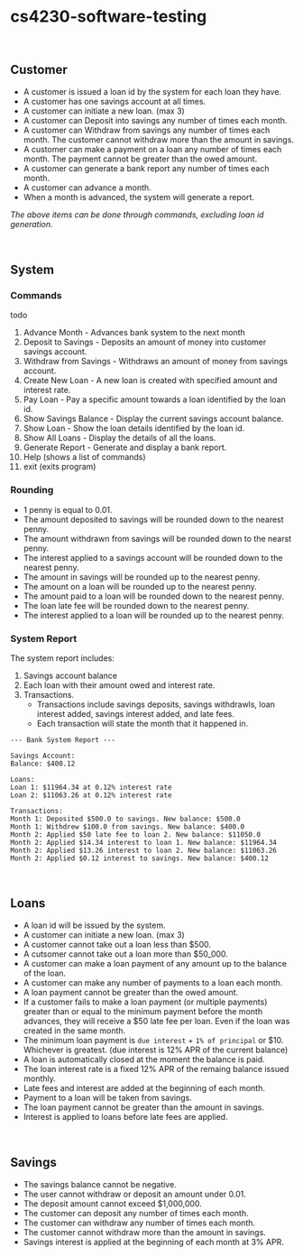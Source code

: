 # cs4230-software-testing

<br>

## Customer

- A customer is issued a loan id by the system for each loan they have.
- A customer has one savings account at all times.
- A customer can initiate a new loan. (max 3)
- A customer can Deposit into savings any number of times each month.
- A customer can Withdraw from savings any number of times each month. The customer cannot withdraw more than the amount in savings.
- A customer can make a payment on a loan any number of times each month. The payment cannot be greater than the owed amount.
- A customer can generate a bank report any number of times each month.
- A customer can advance a month.
- When a month is advanced, the system will generate a report.

*The above items can be done through commands, excluding loan id generation.*


<br>

## System

### Commands
todo
1. Advance Month - Advances bank system to the next month
2. Deposit to Savings - Deposits an amount of money into customer savings account.
3. Withdraw from Savings - Withdraws an amount of money from savings account.
4. Create New Loan - A new loan is created with specified amount and interest rate.
5. Pay Loan - Pay a specific amount towards a loan  identified by the loan id. 
6. Show Savings Balance - Display the current savings account balance.
7. Show Loan - Show the loan details identified by the loan id. 
8. Show All Loans - Display the details of all the loans. 
9. Generate Report - Generate and display a bank report.
10. Help (shows a list of commands)
0. exit (exits program)



### Rounding
- 1 penny is equal to 0.01.
- The amount deposited to savings will be rounded down to the nearest penny.
- The amount withdrawn from savings will be rounded down to the nearst penny.
- The interest applied to a savings account will be rounded down to the nearest penny.
- The amount in savings will be rounded up to the nearest penny.
- The amount on a loan will be rounded up to the nearest penny.
- The amount paid to a loan will be rounded down to the nearest penny.
- The loan late fee will be rounded down to the nearest penny.
- The interest applied to a loan will be rounded up to the nearest penny.



### System Report
The system report includes: 
1. Savings account balance
2. Each loan with their amount owed and interest rate.
3. Transactions.
    - Transactions include savings deposits, savings withdrawls, loan interest added, savings interest added, and late fees.
    - Each transaction will state the month that it happened in.

```
--- Bank System Report ---

Savings Account:
Balance: $400.12

Loans:
Loan 1: $11964.34 at 0.12% interest rate
Loan 2: $11063.26 at 0.12% interest rate

Transactions:
Month 1: Deposited $500.0 to savings. New balance: $500.0
Month 1: Withdrew $100.0 from savings. New balance: $400.0
Month 2: Applied $50 late fee to loan 2. New balance: $11050.0
Month 2: Applied $14.34 interest to loan 1. New balance: $11964.34
Month 2: Applied $13.26 interest to loan 2. New balance: $11063.26
Month 2: Applied $0.12 interest to savings. New balance: $400.12
```

<br>

## Loans

- A loan id will be issued by the system.
- A customer can initiate a new loan. (max 3)
- A customer cannot take out a loan less than $500.
- A cutsomer cannot take out a loan more than $50_000.
- A customer can make a loan payment of any amount up to the balance of the loan.
- A customer can make any number of payments to a loan each month.
- A loan payment cannot be greater than the owed amount.
- If a customer fails to make a loan payment (or multiple payments) greater than or equal to the minimum payment before the month advances, they will receive a $50 late fee per loan. Even if the loan was created in the same month.
- The minimum loan payment is `due interest` + `1% of principal` or $10. Whichever is greatest. (due interest is 12% APR of the current balance)
- A loan is automatically closed at the moment the balance is paid.
- The loan interest rate is a fixed 12% APR of the remaing balance issued monthly.
- Late fees and interest are added at the beginning of each month.
- Payment to a loan will be taken from savings.
- The loan payment cannot be greater than the amount in savings.
- Interest is applied to loans before late fees are applied.


<br>

## Savings

- The savings balance cannot be negative.
- The user cannot withdraw or deposit an amount under 0.01.
- The deposit amount cannot exceed $1,000,000.
- The customer can deposit any number of times each month.
- The customer can withdraw any number of times each month.
- The customer cannot withdraw more than the amount in savings.
- Savings interest is applied at the beginning of each month at 3% APR.
